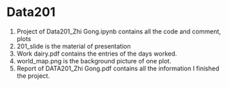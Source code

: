 # Data201
1. Project of Data201_Zhi Gong.ipynb contains all the code and comment, plots
2. 201_slide is the material of presentation
3. Work dairy.pdf contains the entries of the days worked.
4. world_map.png is the background picture of one plot.
5. Report of DATA201_Zhi Gong.pdf contains all the information I finished the project.
